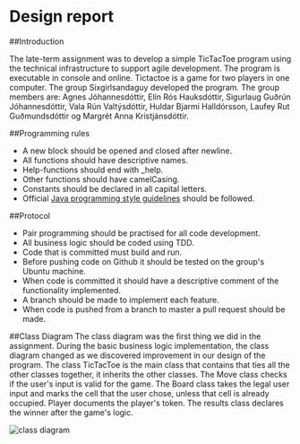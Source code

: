 # Design report
##Introduction

The late-term assignment was to develop a simple TicTacToe program using the technical infrastructure to support agile development. The program is executable in console and online. Tictactoe is a game for two players in one computer. The group Sixgirlsandaguy developed the program. The group members are: Agnes Jóhannesdóttir, Elín Rós Hauksdóttir, Sigurlaug Guðrún Jóhannesdóttir, Vala Rún Valtýsdóttir, Huldar Bjarmi Halldórsson, Laufey Rut Guðmundsdóttir og Margrét Anna Kristjánsdóttir.


##Programming rules
* A new block should be opened and closed after newline.
* All functions should have descriptive names.
* Help-functions should end with _help.
* Other functions should have camelCasing.
* Constants should be declared in all capital letters.
* Official [Java programming style guidelines](http://www.oracle.com/technetwork/java/codeconvtoc-136057.html) should be followed.


##Protocol
* Pair programming should be practised for all code development.
* All business logic should be coded using TDD.
* Code that is committed must build and run.
* Before pushing code on Github it should be tested on the group's Ubuntu machine.
* When code is committed it should have a descriptive comment of the functionality implemented.
* A branch should be made to implement each feature.
* When code is pushed from a branch to master a pull request should be made.



##Class Diagram
The class diagram was the first thing we did in the assignment. During the basic business logic implementation, the class diagram changed as we discovered improvement in our design of the program.
The class TicTacToe is the main class that contains that ties all the other classes together, it inherits the other classes. The Move class checks if the user's input is valid for the game. The Board class takes the legal user input and marks the cell that the user chose, unless that cell is already occupied. Player documents the player's token. The results class declares the winner after the game's logic. 

![class diagram](https://scontent-ams3-1.xx.fbcdn.net/hphotos-xpa1/v/t34.0-12/12204970_10207144691592325_560331340_n.jpg?oh=92e7a6ecd1f38684d67021cc7df90a62&oe=563A68E5)




